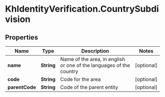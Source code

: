 # KhIdentityVerification.CountrySubdivision

## Properties

Name | Type | Description | Notes
------------ | ------------- | ------------- | -------------
**name** | **String** | Name of the area, in english or one of the languages of the country | [optional] 
**code** | **String** | Code for the area | [optional] 
**parentCode** | **String** | Code of the parent entity | [optional] 


